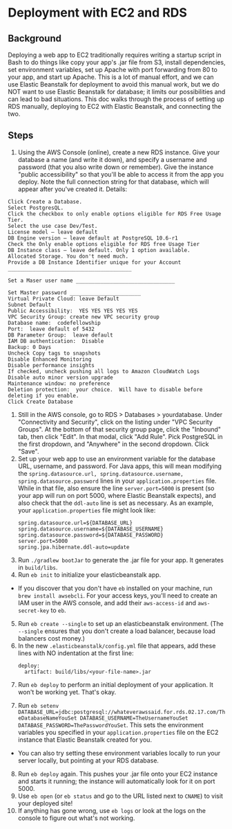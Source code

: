 # Deployment with EC2 and RDS

## Background
Deploying a web app to EC2 traditionally requires writing a startup script in Bash to do things like copy your app's .jar file from S3, install dependencies, set environment variables, set up Apache with port forwarding from 80 to your app, and start up Apache. This is a lot of manual effort, and we can use Elastic Beanstalk for deployment to avoid this manual work, but we do NOT want to use Elastic Beanstalk for database; it limits our possibilities and can lead to bad situations. This doc walks through the process of setting up RDS manually, deploying to EC2 with Elastic Beanstalk, and connecting the two.

## Steps

1. Using the AWS Console (online), create a new RDS instance. Give your database a name (and write it down), and specify a username and password (that you also write down or remember). Give the instance "public accessibility" so that you'll be able to access it from the app you deploy. Note the full connection string for that database, which will appear after you've created it.
  Details:
  ```
  Click Create a Database. 
  Select PostgresQL. 
  Click the checkbox to only enable options eligible for RDS Free Usage Tier. 
  Select the use case Dev/Test.
  License model – leave default
  DB Engine version – leave default at PostgreSQL 10.6-r1
  Check the Only enable options eligible for RDS free Usage Tier
  DB Instance class – leave default. Only 1 option available.
  Allocated Storage. You don't need much.
  Provide a DB Instance Identifier unique for your Account ________________________________________
  
  Set a Maser user name ________________________________
  
  Set Master password _______________________
  Virtual Private Cloud: leave Default
  Subnet Default
  Public Accessibility:  YES YES YES YES YES
  VPC Security Group: create new VPC security group
  Database name:  codefellowship
  Port:  leave default of 5432
  DB Parameter Group:  leave default
  IAM DB authentication:  Disable
  Backup: 0 Days
  Uncheck Copy tags to snapshots
  Disable Enhanced Monitoring
  Disable performance insights
  If checked, uncheck pushing all logs to Amazon CloudWatch Logs
  Disable auto minor version upgrade
  Maintenance window: no preference
  Deletion protection:  your choice.  Will have to disable before deleting if you enable.
  Click Create Database

  ```
1. Still in the AWS console, go to RDS > Databases > yourdatabase. Under "Connectivity and Security", click on the listing under "VPC Security Groups". At the bottom of that security group page, click the "Inbound" tab, then click "Edit". In that modal, click "Add Rule". Pick PostgreSQL in the first dropdown, and "Anywhere" in the second dropdown. Click "Save".
2. Set up your web app to use an environment variable for the database URL, username, and password. For Java apps, this will mean modifying the `spring.datasource.url, spring.datasource.username, spring.datasource.password` lines in your `application.properties` file. While in that file, also ensure the line `server.port=5000` is present (so your app will run on port 5000, where Elastic Beanstalk expects), and also check that the `ddl-auto` line is set as necessary. As an example, your `application.properties` file might look like:
    ```
    spring.datasource.url=${DATABASE_URL}
    spring.datasource.username=${DATABASE_USERNAME}
    spring.datasource.password=${DATABASE_PASSWORD}
    server.port=5000
    spring.jpa.hibernate.ddl-auto=update
    ```
3. Run `./gradlew bootJar` to generate the .jar file for your app. It generates in `build/libs`.
4. Run `eb init` to initialize your elasticbeanstalk app.
  - If you discover that you don't have `eb` installed on your machine, run `brew install awsebcli`. For your access keys, you'll need to create an IAM user in the AWS console, and add their `aws-access-id` and `aws-secret-key` to `eb`.
5. Run `eb create --single` to set up an elasticbeanstalk environment. (The `--single` ensures that you don't create a load balancer, because load balancers cost money.)
5. In the new `.elasticbeanstalk/config.yml` file that appears, add these lines with NO indentation at the first line:
    ```
    deploy:
      artifact: build/libs/<your-file-name>.jar
    ```
6. Run `eb deploy` to perform an initial deployment of your application. It won't be working yet. That's okay.
<!-- 6. Go into the AWS Console (online) and find the security group ID for your EC2 instance. (It starts with `sg-` and can be found in several places, including the Elastic Beanstalk configuration page.) Copy this string and switch to the RDS console, and find your Postgres instance. Click on the VCS group for that database, and add the security group as an allowed Postgres connection. -->
7. Run `eb setenv DATABASE_URL=jdbc:postgresql://whateverawssaid.for.rds.02.17.com/TheDatabaseNameYouSet DATABASE_USERNAME=TheUsernameYouSet DATABASE_PASSWORD=ThePasswordYouSet`. This sets the environment variables you specified in your `application.properties` file on the EC2 instance that Elastic Beanstalk created for you.
  - You can also try setting these environment variables locally to run your server locally, but pointing at your RDS database.
8. Run `eb deploy` again. This pushes your .jar file onto your EC2 instance and starts it running; the instance will automatically look for it on port 5000.
9. Use `eb open` (or `eb status` and go to the URL listed next to `CNAME`) to visit your deployed site!
10. If anything has gone wrong, use `eb logs` or look at the logs on the console to figure out what's not working.
